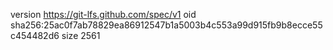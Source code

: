 version https://git-lfs.github.com/spec/v1
oid sha256:25ac0f7ab78829ea86912547b1a5003b4c553a99d915fb9b8ecce55c454482d6
size 2561

